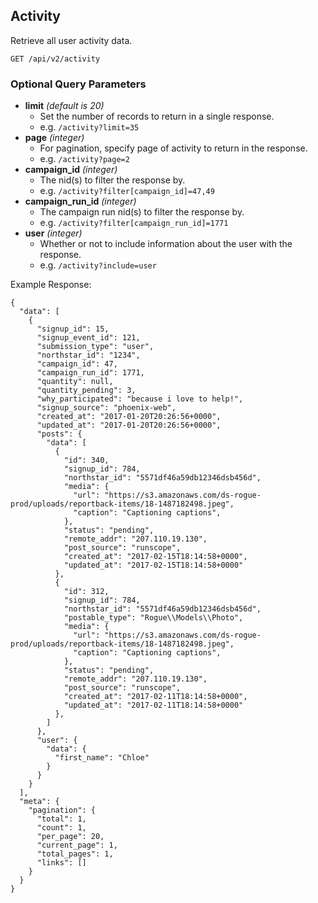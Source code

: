 ## Activity

Retrieve all user activity data. 

```
GET /api/v2/activity
```
### Optional Query Parameters
- **limit** _(default is 20)_
  - Set the number of records to return in a single response.
  - e.g. `/activity?limit=35`
- **page** _(integer)_
  - For pagination, specify page of activity to return in the response.
  - e.g. `/activity?page=2`
- **campaign_id** _(integer)_
  - The nid(s) to filter the response by.
  - e.g. `/activity?filter[campaign_id]=47,49`
- **campaign_run_id** _(integer)_
  - The campaign run nid(s) to filter the response by.
  - e.g. `/activity?filter[campaign_run_id]=1771`
- **user** _(integer)_
  - Whether or not to include information about the user with the response.
  - e.g. `/activity?include=user`


Example Response:

```
{
  "data": [
    {
      "signup_id": 15,
      "signup_event_id": 121,
      "submission_type": "user",
      "northstar_id": "1234",
      "campaign_id": 47,
      "campaign_run_id": 1771,
      "quantity": null,
      "quantity_pending": 3,
      "why_participated": "because i love to help!",
      "signup_source": "phoenix-web",
      "created_at": "2017-01-20T20:26:56+0000",
      "updated_at": "2017-01-20T20:26:56+0000",
      "posts": {
        "data": [
          {
            "id": 340,
            "signup_id": 784,
            "northstar_id": "5571df46a59db12346dsb456d",
            "media": {
              "url": "https://s3.amazonaws.com/ds-rogue-prod/uploads/reportback-items/18-1487182498.jpeg",
              "caption": "Captioning captions",
            },
            "status": "pending",
            "remote_addr": "207.110.19.130",
            "post_source": "runscope",
            "created_at": "2017-02-15T18:14:58+0000",
            "updated_at": "2017-02-15T18:14:58+0000"
          },
          {
            "id": 312,
            "signup_id": 784,
            "northstar_id": "5571df46a59db12346dsb456d",
            "postable_type": "Rogue\\Models\\Photo",
            "media": {
              "url": "https://s3.amazonaws.com/ds-rogue-prod/uploads/reportback-items/18-1487182498.jpeg",
              "caption": "Captioning captions",
            },
            "status": "pending",
            "remote_addr": "207.110.19.130",
            "post_source": "runscope",
            "created_at": "2017-02-11T18:14:58+0000",
            "updated_at": "2017-02-11T18:14:58+0000"
          },
        ]
      },
      "user": {
        "data": {
          "first_name": "Chloe"
        }
      }
    }
  ],
  "meta": {
    "pagination": {
      "total": 1,
      "count": 1,
      "per_page": 20,
      "current_page": 1,
      "total_pages": 1,
      "links": []
    }
  }
}
```
